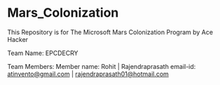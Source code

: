 # Mars_Colonization
This Repository is for The Microsoft Mars Colonization Program by Ace Hacker


Team Name: EPCDECRY

Team Members: 
Member name:   Rohit                  |   Rajendraprasath
email-id:      atinvento@gmail.com    |   rajendraprasath01@hotmail.com
